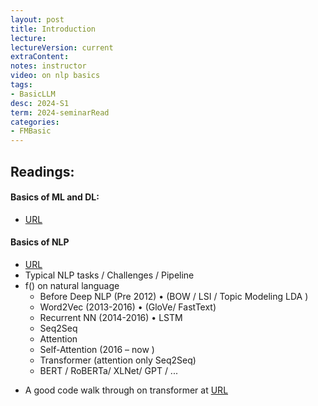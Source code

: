 ```yaml
---
layout: post
title: Introduction
lecture: 
lectureVersion: current
extraContent: 
notes: instructor
video: on nlp basics
tags:
- BasicLLM
desc: 2024-S1
term: 2024-seminarRead
categories:
- FMBasic
---
```




## Readings: 

#### Basics of ML and DL: 
- [URL](https://qiyanjun.github.io/2022sp-UVA-CS-MachineLearningDeep/)

#### Basics of NLP 
- [URL](https://qiyanjun.github.io/2022sp-UVA-CS-MachineLearningDeep//Lectures/S3-deepNNtext.pdf)
- Typical NLP tasks / Challenges / Pipeline
- f() on natural language
  + Before Deep NLP (Pre 2012) • (BOW / LSI / Topic Modeling LDA )
  + Word2Vec (2013-2016) • (GloVe/ FastText)
  + Recurrent NN (2014-2016) • LSTM
  + Seq2Seq
  + Attention 
  + Self-Attention (2016 – now )
  + Transformer (attention only Seq2Seq)
  + BERT / RoBERTa/ XLNet/ GPT / ...


+ A good code walk through on transformer at [URL](https://nlp.seas.harvard.edu/annotated-transformer/)
